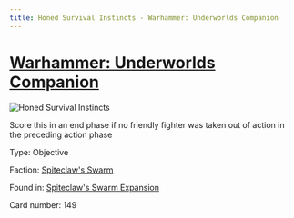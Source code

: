 ```yaml
---
title: Honed Survival Instincts - Warhammer: Underworlds Companion
---
```


# [Warhammer: Underworlds Companion](https://guidokessels.github.io/wh-underworlds)

  

![Honed Survival Instincts](https://warhammerunderworlds.com/wp-content/uploads/sites/6/2018/02/149_ENG.png)

Score this in an end phase if no friendly fighter was taken out of action in the preceding action phase

Type: Objective

Faction: [Spiteclaw's Swarm](https://guidokessels.github.io/wh-underworlds/factions/spiteclaws-swarm)

Found in: [Spiteclaw's Swarm Expansion](https://guidokessels.github.io/wh-underworlds/locations/spiteclaws-swarm-expansion)

Card number: 149
